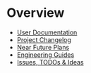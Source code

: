 Overview
========

- [User Documentation](userdocs/index.md)
- [Project Changelog](changelogs/index.md)
- [Near Future Plans](changelogs/vNext.md)
- [Engineering Guides](engineering/index.md)
- [Issues, TODOs & Ideas](engineering/issues.md)


